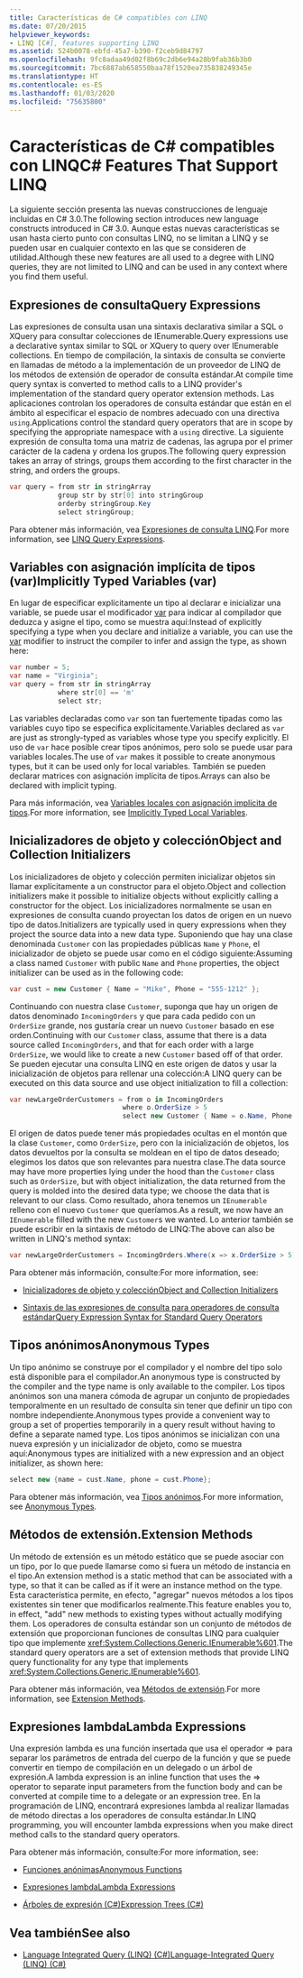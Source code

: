 ```yaml
---
title: Características de C# compatibles con LINQ
ms.date: 07/20/2015
helpviewer_keywords:
- LINQ [C#], features supporting LINQ
ms.assetid: 524b0078-ebfd-45a7-b390-f2ceb9d84797
ms.openlocfilehash: 9fc8adaa49d02f8b69c2db6e94a28b9fab36b3b0
ms.sourcegitcommit: 7bc6887ab658550baa78f1520ea735838249345e
ms.translationtype: HT
ms.contentlocale: es-ES
ms.lasthandoff: 01/03/2020
ms.locfileid: "75635800"
---
```

# <a name="c-features-that-support-linq"></a><span data-ttu-id="59278-102">Características de C# compatibles con LINQ</span><span class="sxs-lookup"><span data-stu-id="59278-102">C# Features That Support LINQ</span></span>

<span data-ttu-id="59278-103">La siguiente sección presenta las nuevas construcciones de lenguaje incluidas en C# 3.0.</span><span class="sxs-lookup"><span data-stu-id="59278-103">The following section introduces new language constructs introduced in C# 3.0.</span></span> <span data-ttu-id="59278-104">Aunque estas nuevas características se usan hasta cierto punto con consultas LINQ, no se limitan a LINQ y se pueden usar en cualquier contexto en las que se consideren de utilidad.</span><span class="sxs-lookup"><span data-stu-id="59278-104">Although these new features are all used to a degree with LINQ queries, they are not limited to LINQ and can be used in any context where you find them useful.</span></span>

## <a name="query-expressions"></a><span data-ttu-id="59278-105">Expresiones de consulta</span><span class="sxs-lookup"><span data-stu-id="59278-105">Query Expressions</span></span>

<span data-ttu-id="59278-106">Las expresiones de consulta usan una sintaxis declarativa similar a SQL o XQuery para consultar colecciones de IEnumerable.</span><span class="sxs-lookup"><span data-stu-id="59278-106">Query expressions use a declarative syntax similar to SQL or XQuery to query over IEnumerable collections.</span></span> <span data-ttu-id="59278-107">En tiempo de compilación, la sintaxis de consulta se convierte en llamadas de método a la implementación de un proveedor de LINQ de los métodos de extensión de operador de consulta estándar.</span><span class="sxs-lookup"><span data-stu-id="59278-107">At compile time query syntax is converted to method calls to a LINQ provider's implementation of the standard query operator extension methods.</span></span> <span data-ttu-id="59278-108">Las aplicaciones controlan los operadores de consulta estándar que están en el ámbito al especificar el espacio de nombres adecuado con una directiva `using`.</span><span class="sxs-lookup"><span data-stu-id="59278-108">Applications control the standard query operators that are in scope by specifying the appropriate namespace with a `using` directive.</span></span> <span data-ttu-id="59278-109">La siguiente expresión de consulta toma una matriz de cadenas, las agrupa por el primer carácter de la cadena y ordena los grupos.</span><span class="sxs-lookup"><span data-stu-id="59278-109">The following query expression takes an array of strings, groups them according to the first character in the string, and orders the groups.</span></span>

```csharp
var query = from str in stringArray
            group str by str[0] into stringGroup
            orderby stringGroup.Key
            select stringGroup;
```

<span data-ttu-id="59278-110">Para obtener más información, vea [Expresiones de consulta LINQ](../../../linq/index.md).</span><span class="sxs-lookup"><span data-stu-id="59278-110">For more information, see [LINQ Query Expressions](../../../linq/index.md).</span></span>

## <a name="implicitly-typed-variables-var"></a><span data-ttu-id="59278-111">Variables con asignación implícita de tipos (var)</span><span class="sxs-lookup"><span data-stu-id="59278-111">Implicitly Typed Variables (var)</span></span>

<span data-ttu-id="59278-112">En lugar de especificar explícitamente un tipo al declarar e inicializar una variable, se puede usar el modificador [var](../../../language-reference/keywords/var.md) para indicar al compilador que deduzca y asigne el tipo, como se muestra aquí:</span><span class="sxs-lookup"><span data-stu-id="59278-112">Instead of explicitly specifying a type when you declare and initialize a variable, you can use the [var](../../../language-reference/keywords/var.md) modifier to instruct the compiler to infer and assign the type, as shown here:</span></span>

```csharp
var number = 5;
var name = "Virginia";
var query = from str in stringArray
            where str[0] == 'm'
            select str;
```

<span data-ttu-id="59278-113">Las variables declaradas como `var` son tan fuertemente tipadas como las variables cuyo tipo se especifica explícitamente.</span><span class="sxs-lookup"><span data-stu-id="59278-113">Variables declared as `var` are just as strongly-typed as variables whose type you specify explicitly.</span></span> <span data-ttu-id="59278-114">El uso de `var` hace posible crear tipos anónimos, pero solo se puede usar para variables locales.</span><span class="sxs-lookup"><span data-stu-id="59278-114">The use of `var` makes it possible to create anonymous types, but it can be used only for local variables.</span></span> <span data-ttu-id="59278-115">También se pueden declarar matrices con asignación implícita de tipos.</span><span class="sxs-lookup"><span data-stu-id="59278-115">Arrays can also be declared with implicit typing.</span></span>

<span data-ttu-id="59278-116">Para más información, vea [Variables locales con asignación implícita de tipos](../../classes-and-structs/implicitly-typed-local-variables.md).</span><span class="sxs-lookup"><span data-stu-id="59278-116">For more information, see [Implicitly Typed Local Variables](../../classes-and-structs/implicitly-typed-local-variables.md).</span></span>

## <a name="object-and-collection-initializers"></a><span data-ttu-id="59278-117">Inicializadores de objeto y colección</span><span class="sxs-lookup"><span data-stu-id="59278-117">Object and Collection Initializers</span></span>

<span data-ttu-id="59278-118">Los inicializadores de objeto y colección permiten inicializar objetos sin llamar explícitamente a un constructor para el objeto.</span><span class="sxs-lookup"><span data-stu-id="59278-118">Object and collection initializers make it possible to initialize objects without explicitly calling a constructor for the object.</span></span> <span data-ttu-id="59278-119">Los inicializadores normalmente se usan en expresiones de consulta cuando proyectan los datos de origen en un nuevo tipo de datos.</span><span class="sxs-lookup"><span data-stu-id="59278-119">Initializers are typically used in query expressions when they project the source data into a new data type.</span></span> <span data-ttu-id="59278-120">Suponiendo que hay una clase denominada `Customer` con las propiedades públicas `Name` y `Phone`, el inicializador de objeto se puede usar como en el código siguiente:</span><span class="sxs-lookup"><span data-stu-id="59278-120">Assuming a class named `Customer` with public `Name` and `Phone` properties, the object initializer can be used as in the following code:</span></span>

```csharp
var cust = new Customer { Name = "Mike", Phone = "555-1212" };
```

<span data-ttu-id="59278-121">Continuando con nuestra clase `Customer`, suponga que hay un origen de datos denominado `IncomingOrders` y que para cada pedido con un `OrderSize` grande, nos gustaría crear un nuevo `Customer` basado en ese orden.</span><span class="sxs-lookup"><span data-stu-id="59278-121">Continuing with our `Customer` class, assume that there is a data source called `IncomingOrders`, and that for each order with a large `OrderSize`, we would like to create a new `Customer` based off of that order.</span></span> <span data-ttu-id="59278-122">Se pueden ejecutar una consulta LINQ en este origen de datos y usar la inicialización de objetos para rellenar una colección:</span><span class="sxs-lookup"><span data-stu-id="59278-122">A LINQ query can be executed on this data source and use object initialization to fill a collection:</span></span>

```csharp
var newLargeOrderCustomers = from o in IncomingOrders
                            where o.OrderSize > 5
                            select new Customer { Name = o.Name, Phone = o.Phone };
```

<span data-ttu-id="59278-123">El origen de datos puede tener más propiedades ocultas en el montón que la clase `Customer`, como `OrderSize`, pero con la inicialización de objetos, los datos devueltos por la consulta se moldean en el tipo de datos deseado; elegimos los datos que son relevantes para nuestra clase.</span><span class="sxs-lookup"><span data-stu-id="59278-123">The data source may have more properties lying under the hood than the `Customer` class such as `OrderSize`, but with object initialization, the data returned from the query is molded into the desired data type; we choose the data that is relevant to our class.</span></span> <span data-ttu-id="59278-124">Como resultado, ahora tenemos un `IEnumerable` relleno con el nuevo `Customer` que queríamos.</span><span class="sxs-lookup"><span data-stu-id="59278-124">As a result, we now have an `IEnumerable` filled with the new `Customer`s we wanted.</span></span> <span data-ttu-id="59278-125">Lo anterior también se puede escribir en la sintaxis de método de LINQ:</span><span class="sxs-lookup"><span data-stu-id="59278-125">The above can also be written in LINQ's method syntax:</span></span>

```csharp
var newLargeOrderCustomers = IncomingOrders.Where(x => x.OrderSize > 5).Select(y => new Customer { Name = y.Name, Phone = y.Phone });
```

<span data-ttu-id="59278-126">Para obtener más información, consulte:</span><span class="sxs-lookup"><span data-stu-id="59278-126">For more information, see:</span></span>

- [<span data-ttu-id="59278-127">Inicializadores de objeto y colección</span><span class="sxs-lookup"><span data-stu-id="59278-127">Object and Collection Initializers</span></span>](../../classes-and-structs/object-and-collection-initializers.md)

- [<span data-ttu-id="59278-128">Sintaxis de las expresiones de consulta para operadores de consulta estándar</span><span class="sxs-lookup"><span data-stu-id="59278-128">Query Expression Syntax for Standard Query Operators</span></span>](./query-expression-syntax-for-standard-query-operators.md)

## <a name="anonymous-types"></a><span data-ttu-id="59278-129">Tipos anónimos</span><span class="sxs-lookup"><span data-stu-id="59278-129">Anonymous Types</span></span>

<span data-ttu-id="59278-130">Un tipo anónimo se construye por el compilador y el nombre del tipo solo está disponible para el compilador.</span><span class="sxs-lookup"><span data-stu-id="59278-130">An anonymous type is constructed by the compiler and the type name is only available to the compiler.</span></span> <span data-ttu-id="59278-131">Los tipos anónimos son una manera cómoda de agrupar un conjunto de propiedades temporalmente en un resultado de consulta sin tener que definir un tipo con nombre independiente.</span><span class="sxs-lookup"><span data-stu-id="59278-131">Anonymous types provide a convenient way to group a set of properties temporarily in a query result without having to define a separate named type.</span></span> <span data-ttu-id="59278-132">Los tipos anónimos se inicializan con una nueva expresión y un inicializador de objeto, como se muestra aquí:</span><span class="sxs-lookup"><span data-stu-id="59278-132">Anonymous types are initialized with a new expression and an object initializer, as shown here:</span></span>

```csharp
select new {name = cust.Name, phone = cust.Phone};
```

<span data-ttu-id="59278-133">Para obtener más información, vea [Tipos anónimos](../../classes-and-structs/anonymous-types.md).</span><span class="sxs-lookup"><span data-stu-id="59278-133">For more information, see [Anonymous Types](../../classes-and-structs/anonymous-types.md).</span></span>

## <a name="extension-methods"></a><span data-ttu-id="59278-134">Métodos de extensión.</span><span class="sxs-lookup"><span data-stu-id="59278-134">Extension Methods</span></span>

<span data-ttu-id="59278-135">Un método de extensión es un método estático que se puede asociar con un tipo, por lo que puede llamarse como si fuera un método de instancia en el tipo.</span><span class="sxs-lookup"><span data-stu-id="59278-135">An extension method is a static method that can be associated with a type, so that it can be called as if it were an instance method on the type.</span></span> <span data-ttu-id="59278-136">Esta característica permite, en efecto, "agregar" nuevos métodos a los tipos existentes sin tener que modificarlos realmente.</span><span class="sxs-lookup"><span data-stu-id="59278-136">This feature enables you to, in effect, "add" new methods to existing types without actually modifying them.</span></span> <span data-ttu-id="59278-137">Los operadores de consulta estándar son un conjunto de métodos de extensión que proporcionan funciones de consultas LINQ para cualquier tipo que implemente <xref:System.Collections.Generic.IEnumerable%601>.</span><span class="sxs-lookup"><span data-stu-id="59278-137">The standard query operators are a set of extension methods that provide LINQ query functionality for any type that implements <xref:System.Collections.Generic.IEnumerable%601>.</span></span>

<span data-ttu-id="59278-138">Para obtener más información, vea [Métodos de extensión](../../classes-and-structs/extension-methods.md).</span><span class="sxs-lookup"><span data-stu-id="59278-138">For more information, see [Extension Methods](../../classes-and-structs/extension-methods.md).</span></span>

## <a name="lambda-expressions"></a><span data-ttu-id="59278-139">Expresiones lambda</span><span class="sxs-lookup"><span data-stu-id="59278-139">Lambda Expressions</span></span>

<span data-ttu-id="59278-140">Una expresión lambda es una función insertada que usa el operador => para separar los parámetros de entrada del cuerpo de la función y que se puede convertir en tiempo de compilación en un delegado o un árbol de expresión.</span><span class="sxs-lookup"><span data-stu-id="59278-140">A lambda expression is an inline function that uses the => operator to separate input parameters from the function body and can be converted at compile time to a delegate or an expression tree.</span></span> <span data-ttu-id="59278-141">En la programación de LINQ, encontrará expresiones lambda al realizar llamadas de método directas a los operadores de consulta estándar.</span><span class="sxs-lookup"><span data-stu-id="59278-141">In LINQ programming, you will encounter lambda expressions when you make direct method calls to the standard query operators.</span></span>

<span data-ttu-id="59278-142">Para obtener más información, consulte:</span><span class="sxs-lookup"><span data-stu-id="59278-142">For more information, see:</span></span>

- [<span data-ttu-id="59278-143">Funciones anónimas</span><span class="sxs-lookup"><span data-stu-id="59278-143">Anonymous Functions</span></span>](../../statements-expressions-operators/anonymous-functions.md)

- [<span data-ttu-id="59278-144">Expresiones lambda</span><span class="sxs-lookup"><span data-stu-id="59278-144">Lambda Expressions</span></span>](../../statements-expressions-operators/lambda-expressions.md)

- [<span data-ttu-id="59278-145">Árboles de expresión (C#)</span><span class="sxs-lookup"><span data-stu-id="59278-145">Expression Trees (C#)</span></span>](../expression-trees/index.md)

## <a name="see-also"></a><span data-ttu-id="59278-146">Vea también</span><span class="sxs-lookup"><span data-stu-id="59278-146">See also</span></span>

- [<span data-ttu-id="59278-147">Language Integrated Query (LINQ) (C#)</span><span class="sxs-lookup"><span data-stu-id="59278-147">Language-Integrated Query (LINQ) (C#)</span></span>](./index.md)
